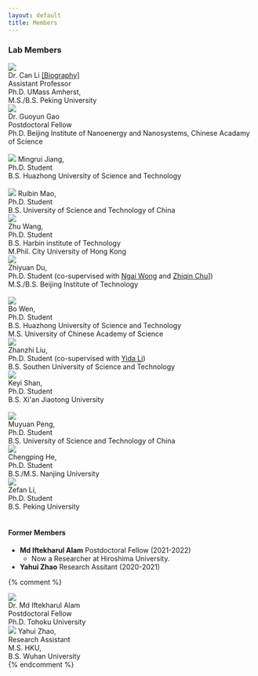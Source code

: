```yaml
---
layout: default
title: Members
---
```


<!-- ### Principle Investigator -->
### Lab Members

<div class="profile_div">
    <img src="/assets/pics/Can_Li.jpeg" class="profile_pic">   
    <br/>
    Dr. Can Li <a href="/people-can.html">[Biography]</a>
    <br/> Assistant Professor  <br/>
    Ph.D. UMass Amherst, <br/> 
    M.S./B.S. Peking University  <br/>
    
</div>

<!-- <br style="clear:both" /> -->

<!-- ### Lab Members -->

<div class="profile_div">
    <img src="/assets/pics/Guoyun_Gao.jpeg" class="profile_pic">   
    <br/>
    Dr. Guoyun Gao
    <br/>Postdoctoral Fellow <br/>
    Ph.D. Beijing Institute of Nanoenergy and Nanosystems, Chinese Acadamy of Science <br/> 
      <br/>
</div>




<!-- <br style="clear:both" /> -->

<div class="profile_div">
    <img src="/assets/pics/Mingrui_Jiang.jpg" class="profile_pic">  
    Mingrui Jiang, <br/>Ph.D. Student  <br/>
    B.S. Huazhong University of Science and Technology
</div>

<br style="clear:both" />

<div class="profile_div">
    <img src="/assets/pics/Ruibin_Mao.jpg" class="profile_pic">  
    Ruibin Mao, <br/>Ph.D. Student  <br/>
    B.S. University of Science and Technology of China
</div>

<div class="profile_div">
    <img src="/assets/pics/Zhu_Wang.jpeg" class="profile_pic">  
    <br/>Zhu Wang, <br/>Ph.D. Student  <br/>
    B.S. Harbin institute of Technology <br/>
    M.Phil. City University of Hong Kong
</div>

<div class="profile_div">
    <img src="/assets/pics/Zhiyuan_Du.jpg" class="profile_pic">  
    <br/>Zhiyuan Du, <br/>Ph.D. Student (co-supervised with <a href="https://www.eee.hku.hk/~nwong/">Ngai Wong</a> and <a href="https://www.zqchu-pbblab.hku.hk">Zhiqin Chu</a>])  <br/>
    M.S./B.S. Beijing Institute of Technology
</div>

<br style="clear:both" />

<div class="profile_div">
    <img src="/assets/pics/Bo_Wen.jpg" class="profile_pic">  
    <br/>Bo Wen, <br/>Ph.D. Student<br/>
    B.S. Huazhong University of Science and Technology <br/>
    M.S. University of Chinese Academy of Science
</div>

<div class="profile_div">
    <img src="/assets/pics/Zhanzhi_Liu.jpg" class="profile_pic">  
    <br/>Zhanzhi Liu, <br/>Ph.D. Student (co-supervised with <a href="https://www.sustech.edu.cn/en/facultys/liyida.html">Yida Li</a>)<br/>
    B.S. Southen University of Science and Technology <br/>
</div>

<div class="profile_div">
    <img src="/assets/pics/Keyi_Shan.jpg" class="profile_pic">  
    <br/>Keyi Shan, <br/>Ph.D. Student<br/>
    B.S. Xi'an Jiaotong University <br/>
</div>

<br style="clear:both" />

<div class="profile_div">
    <img src="/assets/pics/Muyuan_Peng.jpg" class="profile_pic">  
    <br/>Muyuan Peng, <br/>Ph.D. Student<br/>
    B.S. University of Science and Technology of China <br/>
</div>

<div class="profile_div">
    <img src="/assets/pics/Chengping_He.png" class="profile_pic">  
    <br/>Chengping He, <br/>Ph.D. Student<br/>
    B.S./M.S. Nanjing University <br/>
</div>

<div class="profile_div">
    <img src="/assets/pics/Zefan_Li.jpeg" class="profile_pic">  
    <br/>Zefan Li, <br/>Ph.D. Student<br/>
    B.S. Peking University <br/>
</div>

<br style="clear:both" />

#### Former Members

- **Md Iftekharul Alam** Postdoctoral Fellow (2021-2022)
  - Now a Researcher at Hiroshima University.
- **Yahui Zhao** Research Assitant (2020-2021)


{% comment %} 
<div class="profile_div">
    <img src="/assets/pics/Alam.jpeg" class="profile_pic">   
    <br/>
    Dr. Md Iftekharul Alam
    <br/>Postdoctoral Fellow <br/>
    Ph.D. Tohoku University <br/> 
</div>


<div class="profile_div">
    <img src="/assets/pics/Yahui_Zhao.jpeg" class="profile_pic">  
    Yahui Zhao, <br/> Research Assistant  <br/>
    M.S. HKU, <br/> B.S. Wuhan University
</div> 
{% endcomment %}